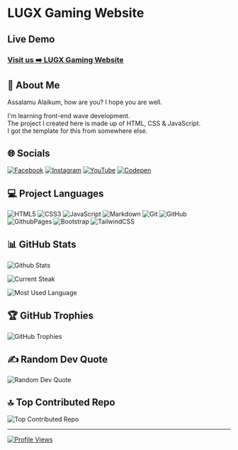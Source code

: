 # LUGX Gaming Website

## Live Demo

### [Visit us ➡️ LUGX Gaming Website](https://kazimorwan498.github.io/LUGX_Gaming_Website/)

## 💫 About Me

Assalamu Alaikum, how are you? I hope you are well.

I'm learning front-end wave development.  
The project I created here is made up of HTML, CSS & JavaScript.  
I got the template for this from somewhere else.

## 🌐 Socials

[![Facebook](https://img.shields.io/badge/Facebook-%231877F2.svg?logo=Facebook&logoColor=white)](https://facebook.com/kazimorwan498)
[![Instagram](https://img.shields.io/badge/Instagram-%23E4405F.svg?logo=Instagram&logoColor=white)](https://instagram.com/kazimorwan498)
[![YouTube](https://img.shields.io/badge/YouTube-%23FF0000.svg?logo=YouTube&logoColor=white)](https://youtube.com/@kazimorwan498)
[![Codepen](https://img.shields.io/badge/Codepen-000000?logo=codepen&logoColor=white)](https://codepen.io/kazimorwan498)

## 💻 Project Languages

![HTML5](https://img.shields.io/badge/html5-%23E34F26.svg?style=for-the-badge&logo=html5&logoColor=white)
![CSS3](https://img.shields.io/badge/css3-%231572B6.svg?style=for-the-badge&logo=css3&logoColor=white)
![JavaScript](https://img.shields.io/badge/javascript-%23323330.svg?style=for-the-badge&logo=javascript&logoColor=%23F7DF1E)
![Markdown](https://img.shields.io/badge/markdown-%23000000.svg?style=for-the-badge&logo=markdown&logoColor=white)
![Git](https://img.shields.io/badge/git-%23F05033.svg?style=for-the-badge&logo=git&logoColor=white)
![GitHub](https://img.shields.io/badge/github-%23121011.svg?style=for-the-badge&logo=github&logoColor=white)
![GithubPages](https://img.shields.io/badge/github%20pages-121013?style=for-the-badge&logo=github&logoColor=white)
![Bootstrap](https://img.shields.io/badge/bootstrap-%23712cf9.svg?style=for-the-badge&logo=bootstrap&logoColor=white)
![TailwindCSS](https://img.shields.io/badge/tailwindcss-%2338B2AC.svg?style=for-the-badge&logo=tailwind-css&logoColor=white)

## 📊 GitHub Stats

![Github Stats](https://github-readme-stats.vercel.app/api?username=kazimorwan498&theme=transparent&hide_border=false&include_all_commits=false&count_private=false)

![Current Steak](https://github-readme-streak-stats.herokuapp.com/?user=kazimorwan498&theme=transparent&hide_border=false)

![Most Used Language](https://github-readme-stats.vercel.app/api/top-langs/?username=kazimorwan498&theme=transparent&hide_border=false&include_all_commits=false&count_private=false&layout=compact)

## 🏆 GitHub Trophies

![GitHub Trophies](https://github-profile-trophy.vercel.app/?username=kazimorwan498&theme=radical&no-frame=false&no-bg=true&margin-w=4)

## ✍️ Random Dev Quote

![Random Dev Quote](https://quotes-github-readme.vercel.app/api?type=horizontal&theme=merko)

## 🔝 Top Contributed Repo

![Top Contributed Repo](https://github-contributor-stats.vercel.app/api?username=kazimorwan498&limit=5&theme=github_dark&combine_all_yearly_contributions=true)

---
[![Profile Views](https://visitcount.itsvg.in/api?id=kazimorwan498&icon=0&color=0)](https://visitcount.itsvg.in)
